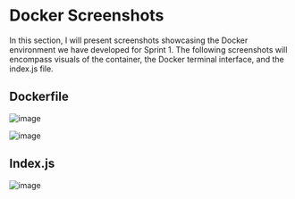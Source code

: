# Docker Screenshots

In this section, I will present screenshots showcasing the Docker environment we have developed for Sprint 1. The following screenshots will encompass visuals of the container, the Docker terminal interface, and the index.js file.

## Dockerfile

![image](https://github.com/EthanKB1/Software-Engineering-Project/assets/157480256/1218b7ed-018e-4b5e-995b-6ed2cde12a59)

![image](https://github.com/EthanKB1/Software-Engineering-Project/assets/157480256/86e72a31-9325-4022-b9fb-cb23522d79f7)

## Index.js

![image](https://github.com/EthanKB1/Software-Engineering-Project/assets/157480256/068c67d5-356d-4fee-ba7c-bd079836d57c)

